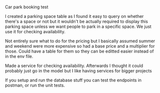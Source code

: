 
Car park booking test


I created a parking space table as I found it easy to query on whether there's a space or not but it wouldn't be actually required to display this parking space unless we want people to park in a specific space.
We just use it for checking availability.

Not entirely sure what to do for the pricing but I basically assumed summer and weekend were more expensive so had a base price and a multiplier for those. 
Could have a table for them so they can be editted easier instead of in the env file.

Made a service for checking availability. Afterwards I thought it could probably just go in the model but I like having services for bigger projects

If you setup and run the database stuff you can test the endpoints in postman, or run the unit tests.
